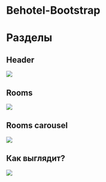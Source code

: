 # Behotel-Bootstrap
# Разделы
## Header

![](https://sun9-70.userapi.com/impg/4NvIZoaytyHynlQnNF7roox5aFlVuOuKuIyB_g/m40ITfDNtgE.jpg?size=1280x747&quality=96&sign=b3b554578ae8a7e8d035f9a3b143d4ae&type=album)

## Rooms

![](https://sun9-48.userapi.com/impg/O4pACI6-WaTpmtq__S_Xr9qvfcOd0dP95f4GtA/P9b4loC83fc.jpg?size=1280x545&quality=96&sign=e02b78dbe5610bf77139aa14ddaca124&type=album)

## Rooms carousel

![](https://sun9-36.userapi.com/impg/KADXy7w2PcGUFxFqa1GhT4DAINxHdVsI9AnWyQ/CeRDrPRyreI.jpg?size=1280x679&quality=96&sign=9a043aae8e5592650155b1e19044124d&type=album)

## Как выглядит?

![](https://sun9-19.userapi.com/impg/UIkuEL80sEW66wwL7xo8Xv098AB3SWdvhD3ejg/GJaprmBuLJg.jpg?size=62x1080&quality=96&sign=26c5f096d32a28e6696480bdd3b229ab&type=album)
